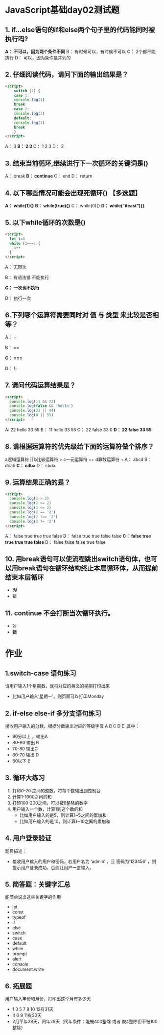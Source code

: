 

# JavaScript基础day02测试题

## 1. if...else语句的if和else两个句子里的代码能同时被执行吗?

**A： 不可以，因为两个条件不同**
B： 有时候可以，有时候不可以
C： 2个都不能执行
D： 可以，因为条件是并列的

## 2. 仔细阅读代码，请问下面的输出结果是？

```html
<script>
    switch (2) {
    case 1:
    console.log(1)
    break
    case 2:
    console.log(2)
    default:
    console.log(3)
    break
    }
</script>

```

A： 3
**B： 2 3**
C： 1 2 3
D： 2

## 3. 结束当前循环,继续进行下一次循环的关键词是()

A： break
**B： continue**
C： end
D： return

## 4. 以下哪些情况可能会出现死循环() 【多选题】

**A： while(1){}**
**B： while(true){}**
C： while(0){}
**D： while("itcast"){}**

## 5. 以下while循环的次数是()

```html
<script>
  let i=0
  while (i===1){
    i++
  }
</script>
```

A： 无限次

B： 有语法错 不能执行

**C： 一次也不执行**

D： 执行一次

## 6.下列哪个运算符需要同时对 值 与 类型 来比较是否相等？

A： =

B： ==

**C： ===**

D： !=

## 7. 请问代码运算结果是？

```html
<script>     
  console.log(11 && 22)
  console.log(false && 'hello')
  console.log(33 || 44)
  console.log(0 || 55)
</script>
```

A:    22 hello 33 55
B： 11 hello 33 55
C： 22 false 33 0
**D： 22 false 33 55**

## 8. 请根据运算符的优先级给下面的运算符做个排序？

a逻辑运算符 ||
b比较运算符 >
c一元运算符 ++
d算数运算符 +
A： abcd
B： dcab
**C： cdba**
D： cbda

## 9. 运算结果正确的是？

```html
<script>      
  console.log(1 > 2)
  console.log(2 >= 2)
  console.log(2 <= 2)
  console.log(2 == '2')
  console.log(2 !== '2')
  console.log(2 != '2')  
</script>
```

A： false true true true false
B： false true true false false
**C： false true true true true false**
D： false false false true false

## 10. 用break语句可以使流程跳出switch语句体，也可以用break语句在循环结构终止本层循环体，从而提前结束本层循环

- ***对***
- 错

  

## 11. continue 不会打断当次循环执行。

- 对
- **错**

  

# 作业

## 1.switch-case 语句练习

请用户输入1个星期数，就将对应的英文的星期打印出来

- 比如用户输入‘星期一’，则页面可以打印Monday

## 2. if-else  else-if 多分支语句练习

接收用户输入的分数，根据分数输出对应的等级字母 A B C D E ,其中：

- 90分以上 ，输出A
- 80-90 输出 B
- 70-80 输出C
- 60-70 输出 D
- 60以下 E

## 3. 循环大练习

1. 打印0-20 之间的整数，将每个数输出到控制台
2. 计算1-1000之间的和
3. 打印100-200之间，可以被6整除的数字
4. 用户输入一个数，计算1到这个数的和
   - 比如用户输入的是5，则计算1~5之间的累加和
   - 比如用户输入的是10，则计算1~10之间的累加和

## 4. 用户登录验证

题目描述：

- 接收用户输入的用户和密码，若用户名为 ‘admin’ ，且 密码为‘123456’ ，则提示用户登录成功，否则让用户一直输入。

## 5. 简答题：关键字汇总

能简单说出这些关键字的作用

- let
- const
- typeof
- if
- else
- switch
- case
- default
- while
- prompt
- alert
- console
- document.write

## 6. 拓展题

用户输入年份和月份，打印出这个月有多少天

- 1 3 5 7 8 10 12有31天
- 4 6 9 11有30天
- 2月平年28天，闰年29天（闰年条件：能被400整除 或者 被4整除但不被100 整除）





